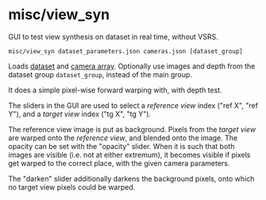 # misc/view\_syn

GUI to test view synthesis on dataset in real time, without VSRS.

    misc/view_syn dataset_parameters.json cameras.json [dataset_group]
    
Loads [dataset](data/dataset.html) and [camera array](../../data/cameras.html). Optionally use images and depth from the dataset group `dataset_group`, instead of the main group.

It does a simple pixel-wise forward warping with, with depth test.

The sliders in the GUI are used to select a _reference view_ index ("ref X", "ref Y"), and a _target view_ index ("tg X", "tg Y").

The reference view image is put as background. Pixels from the _target view_ are warped onto the _reference view_, and blended onto the image. The opacity can be set with the "opacity" slider. When it is such that both images are visible (i.e. not at either extremum), it becomes visible if pixels get warped to the correct place, with the given camera parameters.

The "darken" slider additionally darkens the background pixels, onto which no target view pixels could be warped.


